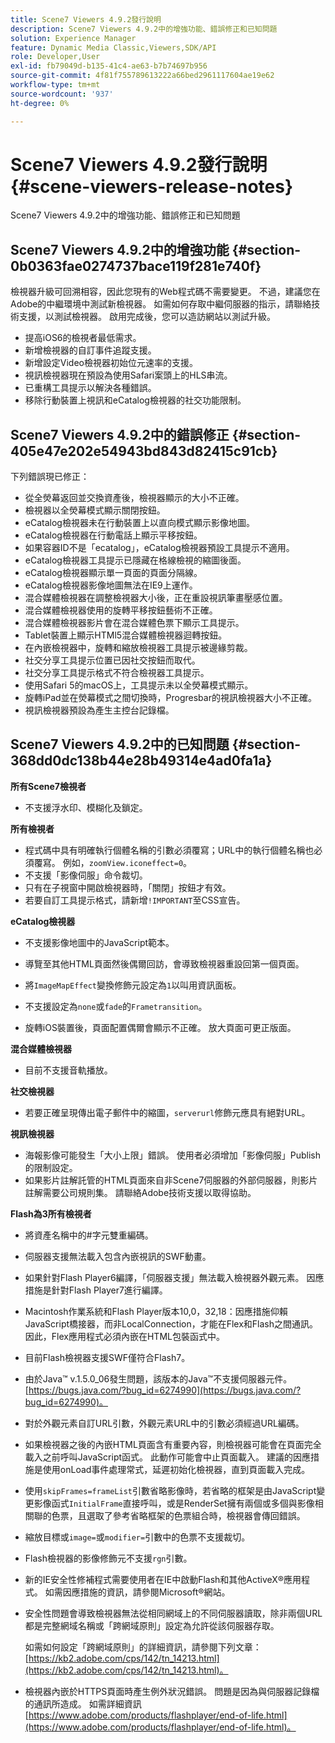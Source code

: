 ```yaml
---
title: Scene7 Viewers 4.9.2發行說明
description: Scene7 Viewers 4.9.2中的增強功能、錯誤修正和已知問題
solution: Experience Manager
feature: Dynamic Media Classic,Viewers,SDK/API
role: Developer,User
exl-id: fb79049d-b135-41c4-ae63-b7b74697b956
source-git-commit: 4f81f755789613222a66bed2961117604ae19e62
workflow-type: tm+mt
source-wordcount: '937'
ht-degree: 0%

---
```


# Scene7 Viewers 4.9.2發行說明{#scene-viewers-release-notes}

Scene7 Viewers 4.9.2中的增強功能、錯誤修正和已知問題

## Scene7 Viewers 4.9.2中的增強功能 {#section-0b0363fae0274737bace119f281e740f}

檢視器升級可回溯相容，因此您現有的Web程式碼不需要變更。 不過，建議您在Adobe的中繼環境中測試新檢視器。 如需如何存取中繼伺服器的指示，請聯絡技術支援，以測試檢視器。 啟用完成後，您可以造訪網站以測試升級。

* 提高iOS6的檢視者最低需求。
* 新增檢視器的自訂事件追蹤支援。
* 新增設定Video檢視器初始位元速率的支援。
* 視訊檢視器現在預設為使用Safari案頭上的HLS串流。
* 已重構工具提示以解決各種錯誤。
* 移除行動裝置上視訊和eCatalog檢視器的社交功能限制。

## Scene7 Viewers 4.9.2中的錯誤修正 {#section-405e47e202e54943bd843d82415c91cb}

下列錯誤現已修正：

* 從全熒幕返回並交換資產後，檢視器顯示的大小不正確。
* 檢視器以全熒幕模式顯示關閉按鈕。
* eCatalog檢視器未在行動裝置上以直向模式顯示影像地圖。
* eCatalog檢視器在行動電話上顯示平移按鈕。
* 如果容器ID不是「ecatalog」，eCatalog檢視器預設工具提示不適用。
* eCatalog檢視器工具提示已隱藏在格線檢視的縮圖後面。
* eCatalog檢視器顯示單一頁面的頁面分隔線。
* eCatalog檢視器影像地圖無法在IE9上運作。
* 混合媒體檢視器在調整檢視器大小後，正在重設視訊筆畫壓感位置。
* 混合媒體檢視器使用的旋轉平移按鈕藝術不正確。
* 混合媒體檢視器影片會在混合媒體色票下顯示工具提示。
* Tablet裝置上顯示HTMl5混合媒體檢視器迴轉按鈕。
* 在內嵌檢視器中，旋轉和縮放檢視器工具提示被邊緣剪裁。
* 社交分享工具提示位置已因社交按鈕而取代。
* 社交分享工具提示格式不符合檢視器工具提示。
* 使用Safari 5的macOS上，工具提示未以全熒幕模式顯示。
* 旋轉iPad並在熒幕模式之間切換時，Progresbar的視訊檢視器大小不正確。
* 視訊檢視器預設為產生主控台記錄檔。

## Scene7 Viewers 4.9.2中的已知問題 {#section-368dd0dc138b44e28b49314e4ad0fa1a}

**所有Scene7檢視者**

* 不支援浮水印、模糊化及鎖定。

**所有檢視者**

* 程式碼中具有明確執行個體名稱的引數必須覆寫；URL中的執行個體名稱也必須覆寫。 例如，`zoomView.iconeffect=0`。
* 不支援「影像伺服」命令裁切。
* 只有在子視窗中開啟檢視器時，「關閉」按鈕才有效。
* 若要自訂工具提示格式，請新增`!IMPORTANT`至CSS宣告。

**eCatalog檢視器**

* 不支援影像地圖中的JavaScript範本。
* 導覽至其他HTML頁面然後偶爾回訪，會導致檢視器重設回第一個頁面。
* 將`ImageMapEffect`變換修飾元設定為`1`以叫用資訊面板。

* 不支援設定為`none`或`fade`的`Frametransition`。

* 旋轉iOS裝置後，頁面配置偶爾會顯示不正確。 放大頁面可更正版面。

**混合媒體檢視器**

* 目前不支援音軌播放。

**社交檢視器**

* 若要正確呈現傳出電子郵件中的縮圖，`serverurl`修飾元應具有絕對URL。

**視訊檢視器**

* 海報影像可能發生「大小上限」錯誤。 使用者必須增加「影像伺服」Publish的限制設定。
* 如果影片註解託管的HTML頁面來自非Scene7伺服器的外部伺服器，則影片註解需要公司規則集。 請聯絡Adobe技術支援以取得協助。

**Flash為3所有檢視者**

* 將資產名稱中的#字元雙重編碼。
* 伺服器支援無法載入包含內嵌視訊的SWF動畫。
* 如果針對Flash Player6編譯，「伺服器支援」無法載入檢視器外觀元素。 因應措施是針對Flash Player7進行編譯。
* Macintosh作業系統和Flash Player版本10,0，32,18：因應措施仰賴JavaScript橋接器，而非LocalConnection，才能在Flex和Flash之間通訊。 因此，Flex應用程式必須內嵌在HTML包裝函式中。
* 目前Flash檢視器支援SWF僅符合Flash7。
* 由於Java™ v.1.5.0_06發生問題，該版本的Java™不支援伺服器元件。 [https://bugs.java.com/?bug_id=6274990](https://bugs.java.com/?bug_id=6274990)。
* 對於外觀元素自訂URL引數，外觀元素URL中的引數必須經過URL編碼。
* 如果檢視器之後的內嵌HTML頁面含有重要內容，則檢視器可能會在頁面完全載入之前呼叫JavaScript函式。 此動作可能會中止頁面載入。 建議的因應措施是使用onLoad事件處理常式，延遲初始化檢視器，直到頁面載入完成。
* 使用`skipFrames=frameList`引數省略影像時，若省略的框架是由JavaScript變更影像函式`InitialFrame`直接呼叫，或是RenderSet擁有兩個或多個與影像相關聯的色票，且選取了參考省略框架的色票組合時，檢視器會傳回錯誤。

* 縮放目標或`image=`或`modifier=`引數中的色票不支援裁切。

* Flash檢視器的影像修飾元不支援`rgn`引數。
* 新的IE安全性修補程式需要使用者在IE中啟動Flash和其他ActiveX®應用程式。 如需因應措施的資訊，請參閱Microsoft®網站。
* 安全性問題會導致檢視器無法從相同網域上的不同伺服器讀取，除非兩個URL都是完整網域名稱或「跨網域原則」設定為允許從該伺服器存取。


  如需如何設定「跨網域原則」的詳細資訊，請參閱下列文章： [https://kb2.adobe.com/cps/142/tn_14213.html](https://kb2.adobe.com/cps/142/tn_14213.html)。

* 檢視器內嵌於HTTPS頁面時產生例外狀況錯誤。 問題是因為與伺服器記錄檔的通訊所造成。 如需詳細資訊[https://www.adobe.com/products/flashplayer/end-of-life.html](https://www.adobe.com/products/flashplayer/end-of-life.html)。
